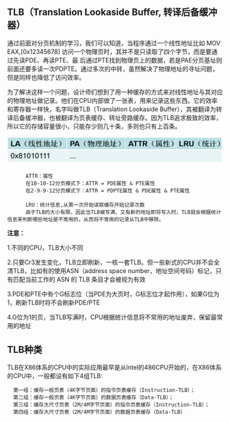 TLB（Translation Lookaside Buffer, 转译后备缓冲器）
---
通过前面对分页机制的学习，我们可以知道，当程序通过一个线性地址比如 MOV EAX,[0x12345678] 访问一个物理页时，其并不是只读取了四个字节，而是要通过先读PDE、再读PTE、最
后通过PTE找到物理页上的数据，若是PAE分页基址则前面还要多读一次PDPTE。通过多次的中转，虽然解决了物理地址的寻址问题，但是同样也降低了访问效率。

为了解决这样一个问题，设计师们想到了用一种缓存的方式来对线性地址与其对应的物理地址做记录。他们在CPU内部做了一张表，用来记录这些东西。它的效率和寄存器一样快，名字叫做TLB（Translation Lookaside Buffer），其被翻译为转译后备缓冲器，也被翻译为页表缓存、转址旁路缓存。因为TLB追求极致的效率，所以它的存储容量很小，只能存少则几十条，多则也只有上百条。

![](https://raw.githubusercontent.com/Whitebird0/tuchuang/main/TLB.png)

          ATTR：属性
          在10-10-12分页模式下：ATTR = PDE属性 & PTE属性
          在2-9-9-12分页模式下：ATTR = PDPTE属性 & PDE属性 & PTE属性

          LRU：统计信息,从第一次开始读取缓存开始记录次数
          由于TLB的大小有限，因此当TLB被写满、又有新的地址即将写入时，TLB就会根据统计信息来判断哪些地址是不常用的，从而将不常用的记录从TLB中移除。
          
**注意：**

1.不同的CPU，TLB大小不同

2.只要Cr3发生变化，TLB立即刷新，一核一套TLB。但一些新式的CPU并不会全清TLB，比如有的使用ASN（address space number，地址空间号码）标记，只有匹配当前工作的 ASN 的 TLB 条目才会被视为有效

3.PDE和PTE中有个G标志位（当PDE为大页时，G标志位才起作用），如果G位为1，刷新TLB时将不会刷新PDE/PTE

4.G位为1的页，当TLB写满时，CPU根据统计信息将不常用的地址废弃，保留最常用的地址

TLB种类
---
TLB在X86体系的CPU中的实际应用最早是从Intel的486CPU开始的，在X86体系的CPU中，一般都设有如下4组TLB:

      第一组：缓存一般页表（4K字节页面）的指令页表缓存（Instruction-TLB）；
      第二组：缓存一般页表（4K字节页面）的数据页表缓存（Data-TLB）；
      第三组：缓存大尺寸页表（2M/4M字节页面）的指令页表缓存（Instruction-TLB）；
      第四组：缓存大尺寸页表（2M/4M字节页面）的数据页表缓存（Data-TLB）
